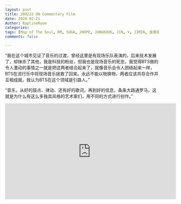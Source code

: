 ```yaml
---
layout: post
title: 200222 ON Commentary Film
date: 2020-02-21
Author: RaplineRoom
categories: 
tags: [Map of The Soul, RM, SUGA, JHOPE, JUNGKOOK, JIN, V, JIMIN, 金南俊, 闵玧其, 郑号锡, 金硕珍, 朴智旻, 金泰亨, 田柾国, 新闻, 7, Interviews, 采访]
comments: false

---
```




“我在这个城市见证了音乐的过渡，曾经这里是有现场乐队表演的，后来技术发展了，却抹杀了其他，我是科技的粉丝，但我也是现场音乐的死忠，我觉得BTS做的令人激动的事情之一就是把这两者结合起来了，就像音乐会令人团结起来一样，BTS在流行乐中将现场音乐拯救了回来。永远不能以物换物，两者应该共存合作并互相成就，我认为BTS在这个领域是引路人。”

“音乐，从好的鼓点、律动、还有好的歌词，再到好的信息，条条大路通罗马，这就是为什么有这么多独具风格的艺术家们，用不同的方式进行创作。”

<iframe width="560" height="315" src="https://www.youtube.com/embed/npfs6afvIhk" frameborder="0" allow="accelerometer; autoplay; encrypted-media; gyroscope; picture-in-picture" allowfullscreen></iframe>